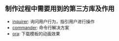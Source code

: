 
## 制作过程中需要用到的第三方库及作用
- [inquirer](https://www.npmjs.com/package/inquirer): 询问用户行为，指引用户进行操作
- [commander](https://www.npmjs.com/package/commander): 命令行解决方案
- [ora](https://www.npmjs.com/package/ora): 下载模板的动画效果 
